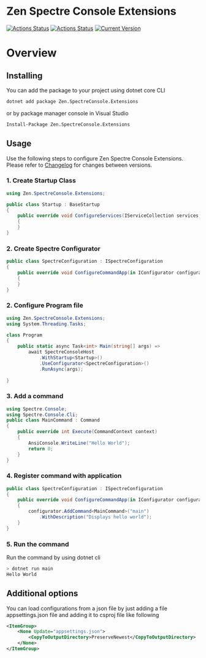 # Zen Spectre Console Extensions
[![Actions Status](https://github.com/WajahatAliAbid/zen-spectreconsole-extensions/workflows/.NET%20Core%20Build/badge.svg?branch=main)](https://github.com/WajahatAliAbid/zen-spectreconsole-extensions/actions) [![Actions Status](https://github.com/WajahatAliAbid/zen-spectreconsole-extensions/workflows/.NET%20Core%20Publish/badge.svg)](https://github.com/WajahatAliAbid/zen-spectreconsole-extensions/actions) [![Current Version](https://img.shields.io/badge/Version-1.2.0-brightgreen?logo=nuget&labelColor=30363D)](./CHANGELOG.md#120---2021-10-02)

# Overview

## Installing
You can add the package to your project using dotnet core CLI
```bash
dotnet add package Zen.SpectreConsole.Extensions
```
or by package manager console in Visual Studio
```bash
Install-Package Zen.SpectreConsole.Extensions
```

## Usage
Use the following steps to configure Zen Spectre Console Extensions. Please refer to [Changelog](./CHANGELOG.md) for changes between versions.

### 1. Create Startup Class
```csharp
using Zen.SpectreConsole.Extensions;

public class Startup : BaseStartup
{
    public override void ConfigureServices(IServiceCollection services, IConfigurationRoot configuration)
    {
    }
}
```

### 2. Create Spectre Configurator
```csharp
public class SpectreConfiguration : ISpectreConfiguration
{
    public override void ConfigureCommandApp(in IConfigurator configurator)
    {
    }
}
```

### 2. Configure Program file
```csharp
using Zen.SpectreConsole.Extensions;
using System.Threading.Tasks;

class Program
{
    public static async Task<int> Main(string[] args) => 
        await SpectreConsoleHost
            .WithStartup<Startup>()
            .UseConfigurator<SpectreConfiguration>()
            .RunAsync(args);
        
}
```

### 3. Add a command
```csharp
using Spectre.Console;
using Spectre.Console.Cli;
public class MainCommand : Command
{
    public override int Execute(CommandContext context)
    {
        AnsiConsole.WriteLine("Hello World");
        return 0;
    }
}
```

### 4. Register command with application
```csharp
public class SpectreConfiguration : ISpectreConfiguration
{
    public override void ConfigureCommandApp(in IConfigurator configurator)
    {
        configurator.AddCommand<MainCommand>("main")
            .WithDescription("Displays hello world");
    }
}
```

### 5. Run the command
Run the command by using dotnet cli
```bash
> dotnet run main
Hello World
```

## Additional options
You can load configurations from a json file by just adding a file appsettings.json file and adding it to csproj file like following
```xml
<ItemGroup>
    <None Update="appsettings.json">
        <CopyToOutputDirectory>PreserveNewest</CopyToOutputDirectory>
    </None>
</ItemGroup>
```